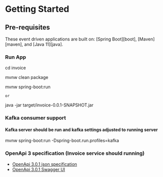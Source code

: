 # Getting Started

## Pre-requisites

These event driven applications are built on: [Spring Boot][boot], [Maven][maven], and [Java 11][java].


### Run App

cd invoice

mvnw clean package

mvnw spring-boot:run

    or

java -jar target/invoice-0.0.1-SNAPSHOT.jar

### Kafka consumer support
#### Kafka server should be run and kafka settings adjusted to running server

mvnw spring-boot:run -Dspring-boot.run.profiles=kafka

### OpenApi 3 specification (Invoice service should running)

* [OpenApi 3.0.1 json specification](http://localhost:8080/v3/api-docs)
* [OpenApi 3.0.1 Swagger UI](http://localhost:8080/swagger-ui/index.html?configUrl=/v3/api-docs/swagger-config)
